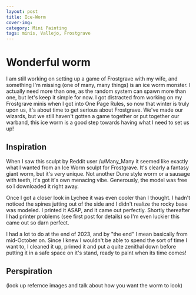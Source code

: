 ```yaml
---
layout: post
title: Ice-Worm
cover-img:
category: Mini Painting
tags: minis, Vallejo, Frostgrave
---
```


# Wonderful worm

I am still working on setting up a game of Frostgrave with my wife, and something I'm missing (one of many, many things) is an ice worm monster. I actually need more than one, as the random system can spawn more than one, but let's keep it simple for now. I got distracted from working on my Frostgrave minis when I got into One Page Rules, so now that winter is truly upon us, it's about time to get serious about Frostgrave. We've made our wizards, but we still haven't gotten a game together or put together our warband, this ice worm is a good step towards having what I need to set us up!

## Inspiration 

When I saw this sculpt by Reddit user /u/Many_Many it seemed like exactly what I wanted from an Ice Worm sculpt for Frostgrave. It's clearly a fantasy giant worm, but it's very unique. Not another Dune style worm or a sausage with teeth, it's got it's own menacing vibe. Generously, the model was free so I downloaded it right away. 

Once I got a closer look in Lychee it was even cooler than I thought. I hadn't noticed the spines jutting out of the side and I didn't realize the rocky base was modeled. I printed it ASAP, and it came out perfectly. Shortly thereafter I had printer problems (see first post for details) so I'm even luckier this came out so darn perfect. 

I had a lot to do at the end of 2023, and by "the end" I mean basically from mid-October on. Since I knew I wouldn't be able to spend the sort of time I want to, I cleaned it up, primed it and put a quite zenithal down before putting it in a safe space on it's stand, ready to paint when its time comes!

## Perspiration

(look up refernce images and talk about how you want the worm to look)

